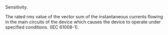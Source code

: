 Sensitivity.

The rated rms value of the vector sum of the instantaneous currents flowing in the main circuits of the device which causes the device to operate under specified conditions. (IEC 61008-1).

